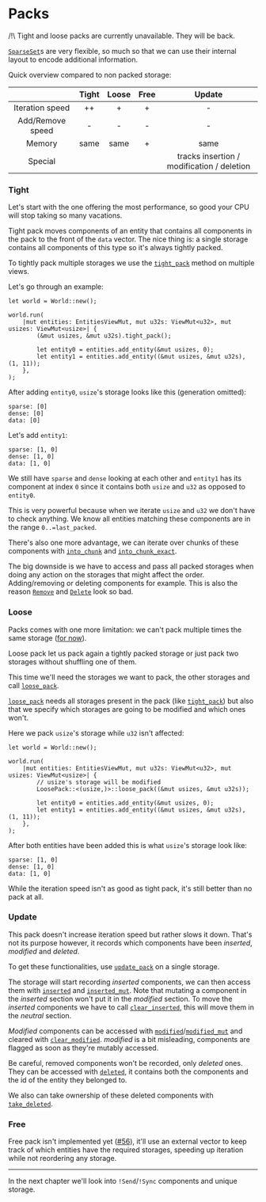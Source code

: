 # Packs

/!\ Tight and loose packs are currently unavailable. They will be back.

[`SparseSet`](https://docs.rs/shipyard/latest/shipyard/struct.SparseSet.html)s are very flexible, so much so that we can use their internal layout to encode additional information.

Quick overview compared to non packed storage:

|                |Tight|Loose|Free |Update|
|:---:           |:---:|:---:|:---:|:---:|
|Iteration speed |++   |+    |+    |-|
|Add/Remove speed|-    |-    |-    |-|
|Memory          |same |same |+    |same|
|Special         |     |     |     |tracks insertion / modification / deletion|

### Tight

Let's start with the one offering the most performance, so good your CPU will stop taking so many vacations.

Tight pack moves components of an entity that contains all components in the pack to the front of the `data` vector. The nice thing is: a single storage contains all components of this type so it's always tightly packed.

To tightly pack multiple storages we use the [`tight_pack`](https://docs.rs/shipyard/latest/shipyard/trait.TightPack.html#tymethod.tight_pack) method on multiple views.

Let's go through an example:
```rust, noplaypen
let world = World::new();

world.run(
    |mut entities: EntitiesViewMut, mut u32s: ViewMut<u32>, mut usizes: ViewMut<usize>| {
        (&mut usizes, &mut u32s).tight_pack();

        let entity0 = entities.add_entity(&mut usizes, 0);
        let entity1 = entities.add_entity((&mut usizes, &mut u32s), (1, 11));
    },
);
```

After adding `entity0`, `usize`'s storage looks like this (generation omitted):

```
sparse: [0]
dense: [0]
data: [0]
```

Let's add `entity1`:

```
sparse: [1, 0]
dense: [1, 0]
data: [1, 0]
```

We still have `sparse` and `dense` looking at each other and `entity1` has its component at index `0` since it contains both `usize` and `u32` as opposed to `entity0`.

This is very powerful because when we iterate `usize` and `u32` we don't have to check anything. We know all entities matching these components are in the range `0..=last_packed`.

There's also one more advantage, we can iterate over chunks of these components with [`into_chunk`](https://docs.rs/shipyard/latest/shipyard/iterators/struct.Tight2.html#method.into_chunk) and [`into_chunk_exact`](https://docs.rs/shipyard/latest/shipyard/iterators/struct.Tight2.html#method.into_chunk_exact).

The big downside is we have to access and pass all packed storages when doing any action on the storages that might affect the order. Adding/removing or deleting components for example. This is also the reason [`Remove`](https://docs.rs/shipyard/latest/shipyard/trait.Remove.html) and [`Delete`](https://docs.rs/shipyard/latest/shipyard/trait.Delete.html) look so bad.

### Loose

Packs comes with one more limitation: we can't pack multiple times the same storage ([for now](https://github.com/leudz/shipyard/issues/47)).

Loose pack let us pack again a tightly packed storage or just pack two storages without shuffling one of them.

This time we'll need the storages we want to pack, the other storages and call [`loose_pack`](https://docs.rs/shipyard/latest/shipyard/trait.LoosePack.html#tymethod.loose_pack).

[`loose_pack`](https://docs.rs/shipyard/latest/shipyard/trait.LoosePack.html#tymethod.loose_pack) needs all storages present in the pack (like [`tight_pack`](https://docs.rs/shipyard/latest/shipyard/trait.TightPack.html#tymethod.tight_pack)) but also that we specify which storages are going to be modified and which ones won't.

Here we pack `usize`'s storage while `u32` isn't affected:
```rust, noplaypen
let world = World::new();

world.run(
    |mut entities: EntitiesViewMut, mut u32s: ViewMut<u32>, mut usizes: ViewMut<usize>| {
        // usize's storage will be modified
        LoosePack::<(usize,)>::loose_pack((&mut usizes, &mut u32s));

        let entity0 = entities.add_entity(&mut usizes, 0);
        let entity1 = entities.add_entity((&mut usizes, &mut u32s), (1, 11));
    },
);
```

After both entities have been added this is what `usize`'s storage look like:

```
sparse: [1, 0]
dense: [1, 0]
data: [1, 0]
```

While the iteration speed isn't as good as tight pack, it's still better than no pack at all.

### Update

This pack doesn't increase iteration speed but rather slows it down. That's not its purpose however, it records which components have been *inserted*, *modified* and *deleted*.

To get these functionalities, use [`update_pack`](https://docs.rs/shipyard/latest/shipyard/struct.SparseSet.html#method.update_pack) on a single storage.

The storage will start recording *inserted* components, we can then access them with [`inserted`](https://docs.rs/shipyard/latest/shipyard/struct.SparseSet.html#method.inserted) and [`inserted_mut`](https://docs.rs/shipyard/latest/shipyard/struct.SparseSet.html#method.inserted_mut). Note that mutating a component in the *inserted* section won't put it in the *modified* section. To move the *inserted* components we have to call [`clear_inserted`](https://docs.rs/shipyard/latest/shipyard/struct.SparseSet.html#method.clear_inserted), this will move them in the *neutral* section.

*Modified* components can be accessed with [`modified`](https://docs.rs/shipyard/latest/shipyard/struct.SparseSet.html#method.modified)/[`modified_mut`](https://docs.rs/shipyard/latest/shipyard/struct.SparseSet.html#method.modified_mut) and cleared with [`clear_modified`](https://docs.rs/shipyard/latest/shipyard/struct.SparseSet.html#method.clear_modified). *modified* is a bit misleading, components are flagged as soon as they're mutably accessed.

Be careful, removed components won't be recorded, only *deleted* ones. They can be accessed with [`deleted`](https://docs.rs/shipyard/latest/shipyard/struct.SparseSet.html#method.deleted), it contains both the components and the id of the entity they belonged to.

We also can take ownership of these deleted components with [`take_deleted`](https://docs.rs/shipyard/latest/shipyard/struct.SparseSet.html#method.take_deleted).

### Free

Free pack isn't implemented yet ([#56](https://github.com/leudz/shipyard/issues/56)), it'll use an external vector to keep track of which entities have the required storages, speeding up iteration while not reordering any storage.

---

In the next chapter we'll look into `!Send`/`!Sync` components and unique storage.
